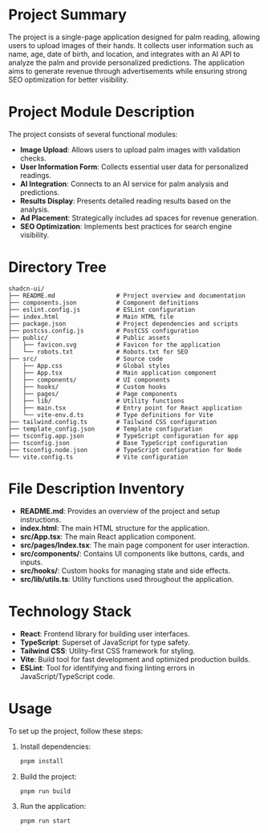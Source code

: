 # Project Summary
The project is a single-page application designed for palm reading, allowing users to upload images of their hands. It collects user information such as name, age, date of birth, and location, and integrates with an AI API to analyze the palm and provide personalized predictions. The application aims to generate revenue through advertisements while ensuring strong SEO optimization for better visibility.

# Project Module Description
The project consists of several functional modules:
- **Image Upload**: Allows users to upload palm images with validation checks.
- **User Information Form**: Collects essential user data for personalized readings.
- **AI Integration**: Connects to an AI service for palm analysis and predictions.
- **Results Display**: Presents detailed reading results based on the analysis.
- **Ad Placement**: Strategically includes ad spaces for revenue generation.
- **SEO Optimization**: Implements best practices for search engine visibility.

# Directory Tree
```
shadcn-ui/
├── README.md                 # Project overview and documentation
├── components.json           # Component definitions
├── eslint.config.js          # ESLint configuration
├── index.html                # Main HTML file
├── package.json              # Project dependencies and scripts
├── postcss.config.js         # PostCSS configuration
├── public/                   # Public assets
│   ├── favicon.svg           # Favicon for the application
│   └── robots.txt            # Robots.txt for SEO
├── src/                      # Source code
│   ├── App.css               # Global styles
│   ├── App.tsx               # Main application component
│   ├── components/           # UI components
│   ├── hooks/                # Custom hooks
│   ├── pages/                # Page components
│   ├── lib/                  # Utility functions
│   ├── main.tsx              # Entry point for React application
│   └── vite-env.d.ts         # Type definitions for Vite
├── tailwind.config.ts        # Tailwind CSS configuration
├── template_config.json      # Template configuration
├── tsconfig.app.json         # TypeScript configuration for app
├── tsconfig.json             # Base TypeScript configuration
├── tsconfig.node.json        # TypeScript configuration for Node
└── vite.config.ts            # Vite configuration
```

# File Description Inventory
- **README.md**: Provides an overview of the project and setup instructions.
- **index.html**: The main HTML structure for the application.
- **src/App.tsx**: The main React application component.
- **src/pages/Index.tsx**: The main page component for user interaction.
- **src/components/**: Contains UI components like buttons, cards, and inputs.
- **src/hooks/**: Custom hooks for managing state and side effects.
- **src/lib/utils.ts**: Utility functions used throughout the application.

# Technology Stack
- **React**: Frontend library for building user interfaces.
- **TypeScript**: Superset of JavaScript for type safety.
- **Tailwind CSS**: Utility-first CSS framework for styling.
- **Vite**: Build tool for fast development and optimized production builds.
- **ESLint**: Tool for identifying and fixing linting errors in JavaScript/TypeScript code.

# Usage
To set up the project, follow these steps:
1. Install dependencies:
   ```bash
   pnpm install
   ```
2. Build the project:
   ```bash
   pnpm run build
   ```
3. Run the application:
   ```bash
   pnpm run start
   ```
